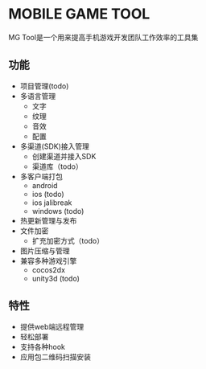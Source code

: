 # MOBILE GAME TOOL

MG Tool是一个用来提高手机游戏开发团队工作效率的工具集
 
功能
--
- 项目管理(todo)
- 多语言管理
    - 文字
    - 纹理
    - 音效
    - 配置
- 多渠道(SDK)接入管理
    - 创建渠道并接入SDK
    - 渠道库（todo）
- 多客户端打包
    - android
    - ios (todo)
    - ios jalibreak
    - windows (todo)
- 热更新管理与发布
- 文件加密
    - 扩充加密方式（todo）
- 图片压缩与管理
- 兼容多种游戏引擎
    - cocos2dx
    - unity3d (todo)

特性
--
- 提供web端远程管理
- 轻松部署
- 支持各种hook
- 应用包二维码扫描安装
